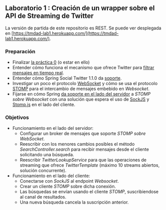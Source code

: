 ## Laboratorio 1 : Creación de un wrapper sobre el API de Streaming de Twitter

La versión de partida de este repositorio es REST. 
Se puede ver desplegada en [https://tmdad-lab1.herokuapp.com/](https://tmdad-lab1.herokuapp.com/).

### Preparación

* Finalizar [la práctica 0](https://github.com/UNIZAR-62227-TMDAD/lab0-twitter-rest) (o estar en ello)
* Entender cómo funciona el mecanismo que ofrece Twitter para [filtrar mensajes en tiempo real](https://developer.twitter.com/en/docs/tweets/filter-realtime/overview).
* Entender cómo Spring Social Twitter 1.1.0 da [soporte](https://docs.spring.io/spring-social-twitter/docs/1.1.0.RELEASE/reference/htmlsingle/).
* Investigar un poco el protocolo [WebSocket](https://www.websocket.org/) y cómo se usa el protocolo [STOMP](http://jmesnil.net/stomp-websocket/doc/) para el intercambio de mensajes embebido en *Websocket*.
* Fijarse en cómo Spring [da soporte en el lado del servidor](https://spring.io/guides/gs/messaging-stomp-websocket/) a *STOMP sobre Websocket* con una solución que espera el uso de [SockJS](https://github.com/sockjs) y [Stomp.js](https://www.npmjs.com/package/@stomp/stompjs) en el lado del cliente. 

### Objetivos

* Funcionamiento en el lado del servidor:
	* Configurar un broker de mensajes que soporte *STOMP sobre WebSocket*.
	* Reescribir con los menores cambios posibles el método *SearchController.search* para recibir mensajes desde el cliente solicitando una búsqueda.
	* Reescribir *TwitterLookupService* para que las operaciones de streaming que ofrece *TwitterTemplate* (máximo 10 streams abiertos, solución concurrente). 
* Funcionamiento en el lado del cliente:
   * Conectarse con *SockJS* al endpoint *Websocket*.
   * Crear un cliente *STOMP* sobre dicha conexión. 
   * Las búsquedas se envían usando el cliente *STOMP*, suscribiendose al canal de resultados.
   * Una nueva búsqueda cancela la suscripción anterior.

